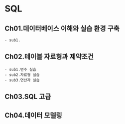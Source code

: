 # SQL

## Ch01.데이터베이스 이해와 실습 환경 구축
	- sub1.
	
## Ch02.테이블 자료형과 제약조건
	- sub1.변수 실습
	- sub2.자료형 실습
	- sub3.연산자 실습
	
## Ch03.SQL 고급

## Ch04.데이터 모델링
	